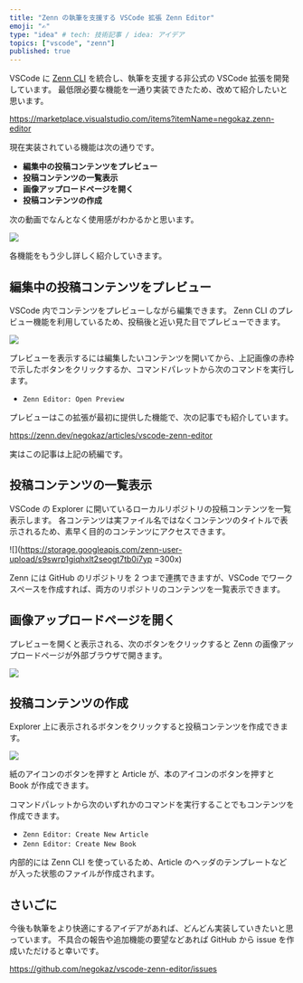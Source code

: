 ```yaml
---
title: "Zenn の執筆を支援する VSCode 拡張 Zenn Editor"
emoji: "✍️"
type: "idea" # tech: 技術記事 / idea: アイデア
topics: ["vscode", "zenn"]
published: true
---
```


VSCode に [Zenn CLI] を統合し、執筆を支援する非公式の VSCode 拡張を開発しています。
最低限必要な機能を一通り実装できたため、改めて紹介したいと思います。

[Zenn CLI]: https://zenn.dev/zenn/articles/install-zenn-cli

https://marketplace.visualstudio.com/items?itemName=negokaz.zenn-editor

現在実装されている機能は次の通りです。

- **編集中の投稿コンテンツをプレビュー**
- **投稿コンテンツの一覧表示**
- **画像アップロードページを開く**
- **投稿コンテンツの作成**

次の動画でなんとなく使用感がわかるかと思います。

![](https://raw.githubusercontent.com/negokaz/vscode-zenn-editor/v0.7.0/docs/images/demo.gif)

各機能をもう少し詳しく紹介していきます。

## 編集中の投稿コンテンツをプレビュー

VSCode 内でコンテンツをプレビューしながら編集できます。
Zenn CLI のプレビュー機能を利用しているため、投稿後と近い見た目でプレビューできます。

![](https://storage.googleapis.com/zenn-user-upload/zm8dmtmgo9yne756gdfhgjb01ja2)

プレビューを表示するには編集したいコンテンツを開いてから、上記画像の赤枠で示したボタンをクリックするか、コマンドパレットから次のコマンドを実行します。

- `Zenn Editor: Open Preview`

プレビューはこの拡張が最初に提供した機能で、次の記事でも紹介しています。

https://zenn.dev/negokaz/articles/vscode-zenn-editor

実はこの記事は上記の続編です。

## 投稿コンテンツの一覧表示

VSCode の Explorer に開いているローカルリポジトリの投稿コンテンツを一覧表示します。
各コンテンツは実ファイル名ではなくコンテンツのタイトルで表示されるため、素早く目的のコンテンツにアクセスできます。

![](https://storage.googleapis.com/zenn-user-upload/s9swrp1giqhxlt2seogt7tb0i7yp =300x)

Zenn には GitHub のリポジトリを 2 つまで連携できますが、VSCode でワークスペースを作成すれば、両方のリポジトリのコンテンツを一覧表示できます。

## 画像アップロードページを開く

プレビューを開くと表示される、次のボタンをクリックすると Zenn の画像アップロードページが外部ブラウザで開きます。

![](https://storage.googleapis.com/zenn-user-upload/uy8l6c7q7bp589fszulg6dghpi4u)

## 投稿コンテンツの作成

Explorer 上に表示されるボタンをクリックすると投稿コンテンツを作成できます。

![](https://storage.googleapis.com/zenn-user-upload/ge51o4god8672elzu35cfvoet9ej)

紙のアイコンのボタンを押すと Article が、本のアイコンのボタンを押すと Book が作成できます。

コマンドパレットから次のいずれかのコマンドを実行することでもコンテンツを作成できます。

- `Zenn Editor: Create New Article`
- `Zenn Editor: Create New Book`

内部的には Zenn CLI を使っているため、Article のヘッダのテンプレートなどが入った状態のファイルが作成されます。

## さいごに

今後も執筆をより快適にするアイデアがあれば、どんどん実装していきたいと思っています。
不具合の報告や追加機能の要望などあれば GitHub から issue を作成いただけると幸いです。

https://github.com/negokaz/vscode-zenn-editor/issues